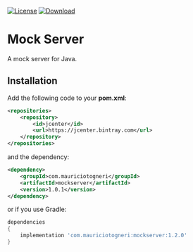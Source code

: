 [![License](https://img.shields.io/badge/license-MIT-green.svg)](https://github.com/mauriciotogneri/mockserver/blob/master/LICENSE.md)
[![Download](https://api.bintray.com/packages/mauriciotogneri/maven/mockserver/images/download.svg)](https://bintray.com/mauriciotogneri/maven/mockserver/_latestVersion)

# Mock Server
A mock server for Java.

## Installation

Add the following code to your **pom.xml**:

```xml
<repositories>
    <repository>
        <id>jcenter</id>
        <url>https://jcenter.bintray.com</url>
    </repository>
</repositories>
```

and the dependency:

```xml
<dependency>
    <groupId>com.mauriciotogneri</groupId>
    <artifactId>mockserver</artifactId>
    <version>1.0.1</version>
</dependency>
```

or if you use Gradle:

```groovy
dependencies
{
    implementation 'com.mauriciotogneri:mockserver:1.2.0'
}
```